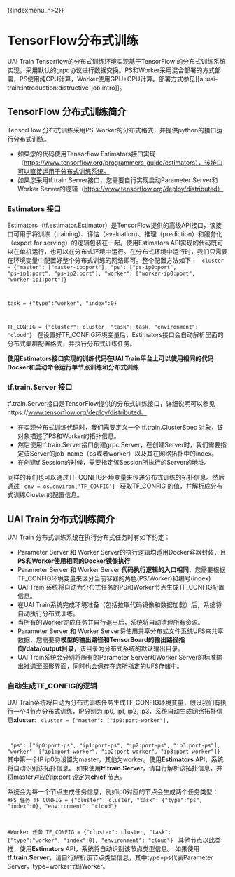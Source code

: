 {{indexmenu_n>2}}

# TensorFlow分布式训练
UAI Train Tensorflow的分布式训练环境实现基于TensorFlow 的分布式训练系统实现，采用默认的grpc协议进行数据交换。PS和Worker采用混合部署的方式部署，PS使用纯CPU计算，Worker使用GPU+CPU计算。部署方式参见[[ai:uai-train:introduction:distructive-job:intro]]。

## TensorFlow 分布式训练简介
TensorFlow 分布式训练采用PS-Worker的分布式格式，并提供python的接口运行分布式训练。

  * 如果您的代码使用Tensorflow Estimators接口实现（https://www.tensorflow.org/programmers_guide/estimators），该接口可以直接运用于分布式训练系统。
  * 如果您采用tf.train.Server接口，您需要自行实现启动Parameter Server和Worker Server的逻辑（https://www.tensorflow.org/deploy/distributed）

### Estimators 接口
Estimators（tf.estimator.Estimator）是TensorFlow提供的高级API接口，该接口可用于将训练（training）、评估（evaluation）、推理（prediction）和服务化（export for serving）的逻辑包装在一起。使用Estimators API实现的代码既可以在单机运行，也可以在分布式环境中运行。在分布式环境中运行时，我们只需要在环境变量中配置好整个分布式训练的网络即可。整个配置方法如下：
<code>
 cluster = {"master": ["master-ip:port"],
            "ps": ["ps-ip0:port", "ps-ip1:port", "ps-ip2:port"],
            "worker": ["worker-ip0:port", "worker-ip1:port"]}

task = {"type":"worker", "index":0}

 TF_CONFIG = {"cluster": cluster,
    	       "task": task,
               "environment": "cloud"}
</code>
在设置好TF_CONFIG环境变量后，Estimators接口会自动解析里面的分布式集群配置格式，并执行分布式训练任务。

**使用Estimators接口实现的训练代码在UAI Train平台上可以使用相同的代码Docker和启动命令运行单节点训练和分布式训练**

### tf.train.Server 接口
tf.train.Server接口是TensorFlow提供的分布式训练接口，详细说明可以参见https://www.tensorflow.org/deploy/distributed。

  - 在实现分布式训练代码时，我们需要定义一个 tf.train.ClusterSpec 对象，该对象描述了PS和Worker的拓扑信息。
  - 然后使用tf.train.Server接口创建grpc Server，在创建Server时，我们需要指定该Server的job\_name（ps或者worker）以及其在网络拓扑中的index。
  - 在创建tf.Session的时候，需要指定该Session所执行的Server的地址。

同样的我们也可以通过TF\_CONFIG环境变量来传递分布式训练的拓扑信息。然后通过
<code>
	env = os.environ['TF_CONFIG']
</code>
获取TF\_CONFIG 的值，并解析成分布式训练Cluster的配置信息。

## UAI Train 分布式训练简介
UAI Train 分布式训练系统在执行分布式任务时有如下约定：

  * Parameter Server 和 Worker Server的执行逻辑均适用Docker容器封装，且**PS和Worker使用相同的Docker镜像执行**
  * Parameter Server 和 Worker Server **代码执行逻辑的入口相同**，您需要根据TF\_CONFIG环境变量来区分当前容器的角色(PS/Worker)和编号(index)
  * UAI Train 系统将自动为分布式任务的PS和Worker节点生成TF\_CONFIG配置信息。
  * 在UAI Train系统完成环境准备（包括拉取代码镜像和数据加载）后，系统将自动执行分布式训练。
  * 当所有的Worker完成任务并自行退出后，系统将自动清理所有资源。
  * Parameter Server 和 Worker Server将使用共享分布式文件系统UFS来共享数据，您需要将**模型的输出路径和TensorBoard的输出路径指向/data/output目录**，该目录为分布式系统的默认输出目录。
  * UAI Train系统会分别将所有的Parameter Server和Worker Server的标准输出推送至图形界面，同时也会保存在您所指定的UFS存储中。

### 自动生成TF_CONFIG的逻辑
UAI Train系统将自动为分布式训练任务生成TF\_CONFIG环境变量，假设我们有执行一个4节点分布式训练，IP分别为 ip0, ip1, ip2, ip3，系统自动生成网络拓扑信息**xluster**:
<code>
 cluster = {"master": ["ip0:port-worker"],

​            "ps": ["ip0:port-ps", "ip1:port-ps", "ip2:port-ps", "ip3:port-ps"],
​            "worker": ["ip1:port-worker", "ip2:port-worker", "ip3:port-worker"]}
</code>
其中第一个IP ip0为设置为master，其他为worker。使用**Estimators** API，系统将自动识别该拓扑信息。 如果使用**tf.train.Server**，请自行解析该拓扑信息，并将master对应的ip:port 设定为**chief** 节点。

系统会为每一个节点生成任务信息，例如ip0对应的节点会生成两个任务类型：
<code>
#PS 任务
TF_CONFIG = {"cluster": cluster,
    	       "task":  {"type":"ps", "index":0},
               "environment": "cloud"}

#Worker 任务
TF_CONFIG = {"cluster": cluster,
    	       "task":  {"type":"worker", "index":0},
               "environment": "cloud"}
</code>
其他节点以此类推，使用**Estimators** API，系统将自动识别该节点类型信息。 如果使用**tf.train.Server**，请自行解析该节点类型信息，其中type=ps代表Parameter Server，type=worker代码Worker。


